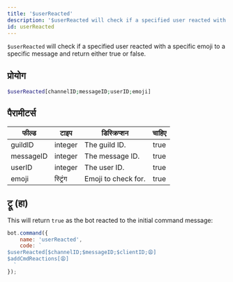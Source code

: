 ```yaml
---
title: '$userReacted'
description: '$userReacted will check if a specified user reacted with a specific emoji to a specific message and return either true or false.'
id: userReacted
---
```


`$userReacted` will check if a specified user reacted with a specific emoji to a specific message and return either true or false.

## प्रोयोग

```php
$userReacted[channelID;messageID;userID;emoji]
```

## पैरामीटर्स

| फील्ड     | टाइप     | डिस्क्रिप्शन        | चाहिए |
| --------- | -------- | ------------------- |:-----:|
| guildID   | integer  | The guild ID.       | true  |
| messageID | integer  | The message ID.     | true  |
| userID    | integer  | The user ID.        | true  |
| emoji     | स्ट्रिंग | Emoji to check for. | true  |

## ट्रू (हा)

This will return `true` as the bot reacted to the initial command message:

```javascript
bot.command({
    name: 'userReacted',
    code: `
$userReacted[$channelID;$messageID;$clientID;😩]
$addCmdReactions[😩]
  `
});
```
